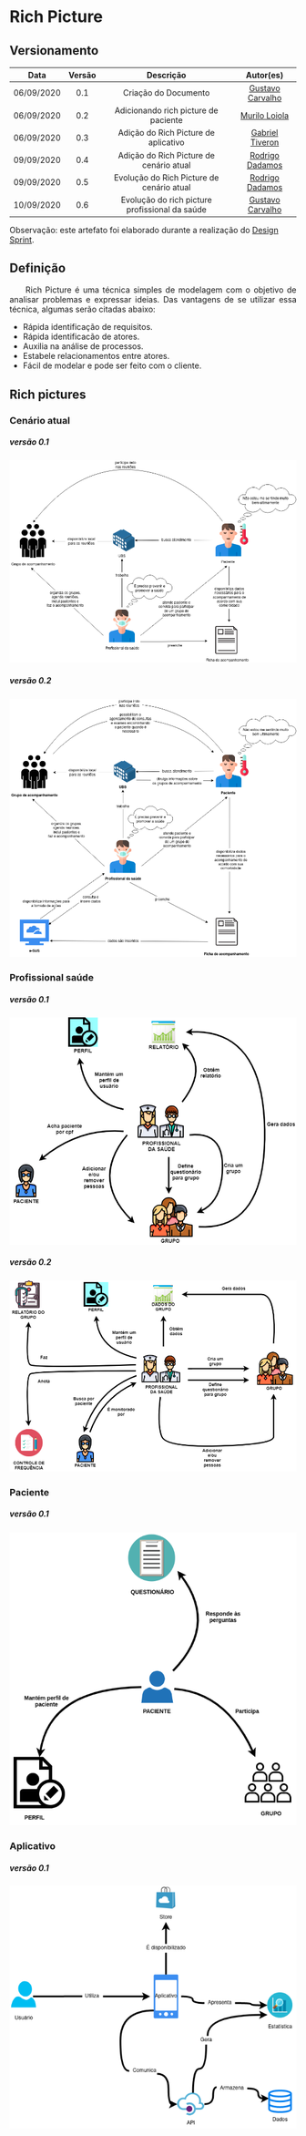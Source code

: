 # Rich Picture
## Versionamento
| Data | Versão | Descrição | Autor(es) |
|:----:|:------:|:---------:|:---------:|
| 06/09/2020 | 0.1 | Criação do Documento | [Gustavo Carvalho](https://github.com/gustavocarvalho1002) |
| 06/09/2020 | 0.2 | Adicionando rich picture de paciente | [Murilo Loiola](https://github.com/murilo-dan) |
| 06/09/2020 | 0.3 | Adição do Rich Picture de aplicativo | [Gabriel Tiveron](https://github.com/GabrielTiveron) |
| 09/09/2020 | 0.4 | Adição do Rich Picture de cenário atual | [Rodrigo Dadamos](https://github.com/Rdadamos) |
| 09/09/2020 | 0.5 | Evolução do Rich Picture de cenário atual | [Rodrigo Dadamos](https://github.com/Rdadamos) |
| 10/09/2020 | 0.6 | Evolução do rich picture profissional da saúde | [Gustavo Carvalho](https://github.com/gustavocarvalho1002) |

Observação: este artefato foi elaborado durante a realização do <a href="https://unbarqdsw.github.io/2020.1_G5_Diario_da_Saude/design_sprint/">Design Sprint</a>.

## Definição

<p align="justify">&emsp;&emsp;Rich Picture é uma técnica simples de modelagem com o objetivo de analisar problemas e expressar ideias. Das vantagens de se utilizar essa técnica, algumas serão citadas abaixo:</p>

- Rápida identificação de requisitos.
- Rápida identificacão de atores.
- Auxilia na análise de processos.
- Estabele relacionamentos entre atores.
- Fácil de modelar e pode ser feito com o cliente.

## Rich pictures
### Cenário atual 
##### *versão 0.1*
[![rp_cenario_atual_v0.1](./img/RP_cenario_atual_v0.1.png)](./img/RP_cenario_atual_v0.1.png)

##### *versão 0.2*
[![rp_cenario_atual_v0.2](./img/RP_cenario_atual_v0.2.png)](./img/RP_cenario_atual_v0.2.png)
### Profissional saúde
##### *versão 0.1*
[![rich_picutre_profissional_v0.1](./img/rich_picutre_profissional_v0.1.png)](./img/rich_picutre_profissional_v0.1.png)
##### *versão 0.2*
[![rich_picutre_profissional_v0.2](./img/rich_picutre_profissional_v0.2.png)](./img/rich_picutre_profissional_v0.2.png)
### Paciente
##### *versão 0.1*
[![rich_picutre_paciente_v0.1](./img/rich_picutre_paciente_v0.1.png)](./img/rich_picutre_paciente_v0.1.png)
### Aplicativo
##### *versão 0.1*
[![rich_picutre_aplicativo_v0.1](./img/rich_picutre_aplicativo_v0.1.png)](./img/rich_picutre_aplicativo_v0.1.png)
